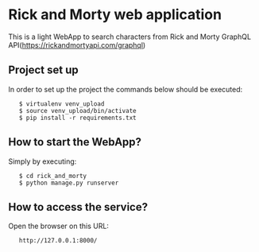 # Rick and Morty web application

This is a light WebApp to search characters from Rick and Morty GraphQL API(https://rickandmortyapi.com/graphql)

## Project set up

In order to set up the project the commands below should be executed:

       $ virtualenv venv_upload
       $ source venv_upload/bin/activate
       $ pip install -r requirements.txt

## How to start the WebApp?       
Simply by executing:

       $ cd rick_and_morty
       $ python manage.py runserver  

## How to access the service?
Open the browser on this URL:

       http://127.0.0.1:8000/
